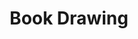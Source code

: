 ---
title: Book Drawing
category: drawings
series: Extract
year: 2017
image: bookdrawing (11).JPG
size: 
materials: ink on paper
---